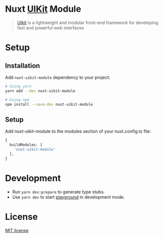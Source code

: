 # Nuxt [UIKit](https://github.com/uikit/uikit) Module

> [UIkit](https://github.com/uikit/uikit) is a lightweight and modular front-end framework for developing fast and powerful web interfaces

# Setup

## Installation
Add `nuxt-uikit-module` dependency to your project:

```bash
# Using yarn
yarn add --dev nuxt-uikit-module
```
```bash
# Using npm
npm install --save-dev nuxt-uikit-module
```

## Setup
Add nuxt-uikit-module to the modules section of your nuxt.config.ts file:

```ts
{
  buildModules: [
    'nuxt-uikit-module'
  ],
}

```
# Development

- Run `yarn dev:prepare` to generate type stubs.
- Use `yarn dev` to start [playground](./playground) in development mode.

# License
[MIT license](./LICENSE)
